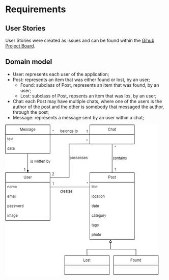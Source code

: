 # Requirements

## User Stories

User Stories were created as issues and can be found within the [Gihub Project Board](https://github.com/orgs/FEUP-LEIC-ES-2022-23/projects/68).

## Domain model

* User: represents each user of the application;
* Post: represents an item that was either found or lost, by an user;
  * Found: subclass of Post, represents an item that was found, by an user;  
  * Lost: subclass of Post, repsents an item that was los, by an user;
* Chat: each Post may have multiple chats, where one of the users is the author of the post and the other is somebody that messaged the author, through the post;
* Message: represents a message sent by an user within a chat;  

![Domain Model](../images/DomainModel.jpg)
